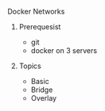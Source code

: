 Docker Networks

1. Prerequesist
   * git 
   * docker on 3 servers

1. Topics
   * Basic
   * Bridge
   * Overlay

